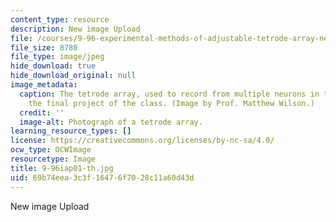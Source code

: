 ```yaml
---
content_type: resource
description: New image Upload
file: /courses/9-96-experimental-methods-of-adjustable-tetrode-array-neurophysiology-january-iap-2001/69b74eea3c3f16476f7028c11a60d43d_9-96iap01-th.jpg
file_size: 8780
file_type: image/jpeg
hide_download: true
hide_download_original: null
image_metadata:
  caption: The tetrode array, used to record from multiple neurons in the brain, is
    the final project of the class. (Image by Prof. Matthew Wilson.)
  credit: ''
  image-alt: Photograph of a tetrode array.
learning_resource_types: []
license: https://creativecommons.org/licenses/by-nc-sa/4.0/
ocw_type: OCWImage
resourcetype: Image
title: 9-96iap01-th.jpg
uid: 69b74eea-3c3f-1647-6f70-28c11a60d43d
---
```

New image Upload